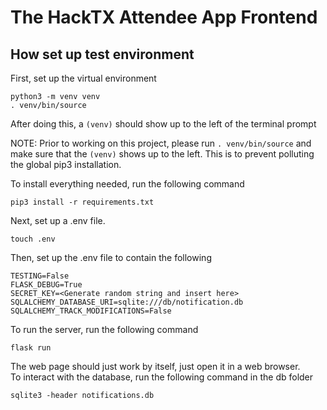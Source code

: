 # The HackTX Attendee App Frontend

## How set up test environment

First, set up the virtual environment
```
python3 -m venv venv
. venv/bin/source
```

After doing this, a ```(venv)``` should show up to the left of the terminal prompt  
  
NOTE: Prior to working on this project, please run ```. venv/bin/source``` and make sure that the ```(venv)``` shows up to the left.  This is to prevent polluting the global pip3 installation.

To install everything needed, run the following command
```
pip3 install -r requirements.txt
```

Next, set up a .env file.
```
touch .env
```

Then, set up the .env file to contain the following
```
TESTING=False
FLASK_DEBUG=True
SECRET_KEY=<Generate random string and insert here>
SQLALCHEMY_DATABASE_URI=sqlite:///db/notification.db
SQLALCHEMY_TRACK_MODIFICATIONS=False
```

To run the server, run the following command
```
flask run
```

The web page should just work by itself, just open it in a web browser.  
To interact with the database, run the following command in the db folder
```
sqlite3 -header notifications.db
```
